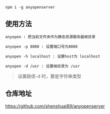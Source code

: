```
npm i -g anyopenserver
```

## 使用方法

```
anyopen : 把当前文件夹作为静态资源服务器根目录

anyopen -p 8080 : 设置端口号为8080

anyopen -h localhost : 设置host为 localhost

anyopen -d /usr : 设置根目录为 /usr
```

> 设置路径-d 时，要是字符串类型

## 仓库地址
https://github.com/shenshuai89/anyopenserver
